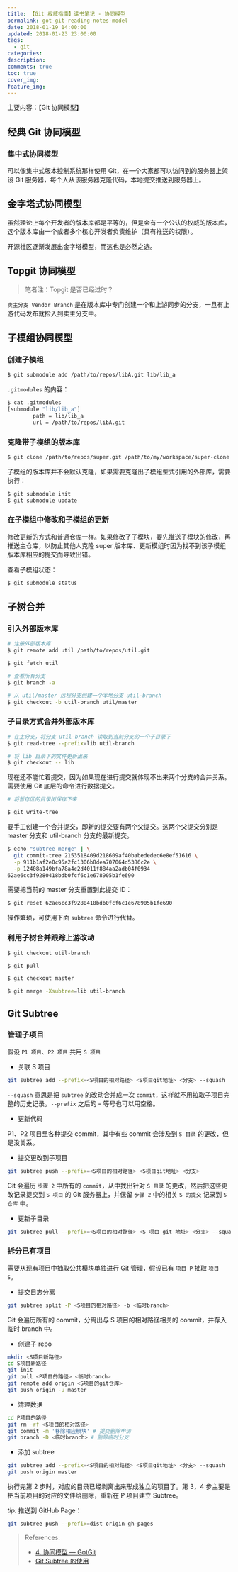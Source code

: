 ```yaml
---
title: 【Git 权威指南】读书笔记 - 协同模型
permalink: got-git-reading-notes-model
date: 2018-01-19 14:00:00
updated: 2018-01-23 23:00:00
tags:
  - git
categories:
description:
comments: true
toc: true
cover_img:
feature_img:
---
```


主要内容：【Git 协同模型】

## 经典 Git 协同模型

### 集中式协同模型

可以像集中式版本控制系统那样使用 Git，在一个大家都可以访问到的服务器上架设 Git 服务器，每个人从该服务器克隆代码，本地提交推送到服务器上。

## 金字塔式协同模型

虽然理论上每个开发者的版本库都是平等的，但是会有一个公认的权威的版本库，这个版本库由一个或者多个核心开发者负责维护（具有推送的权限）。

开源社区逐渐发展出金字塔模型，而这也是必然之选。

<!-- more -->

## Topgit 协同模型

> 笔者注：Topgit 是否已经过时？

`卖主分支 Vendor Branch` 是在版本库中专门创建一个和上游同步的分支，一旦有上游代码发布就捡入到卖主分支中。

## 子模组协同模型

### 创建子模组

```bash
$ git submodule add /path/to/repos/libA.git lib/lib_a
```

`.gitmodules` 的内容：

```bash
$ cat .gitmodules
[submodule "lib/lib_a"]
        path = lib/lib_a
        url = /path/to/repos/libA.git
```

### 克隆带子模组的版本库

```bash
$ git clone /path/to/repos/super.git /path/to/my/workspace/super-clone
```

子模组的版本库并不会默认克隆，如果需要克隆出子模组型式引用的外部库，需要执行：

```bash
$ git submodule init
$ git submodule update
```

### 在子模组中修改和子模组的更新

修改更新的方式和普通仓库一样。如果修改了子模块，要先推送子模块的修改，再推送主仓库，以防止其他人克隆 super 版本库、更新模组时因为找不到该子模组版本库相应的提交而导致出错。

查看子模组状态：

```bash
$ git submodule status
```

## 子树合并

### 引入外部版本库

```bash
# 注册外部版本库
$ git remote add util /path/to/repos/util.git

$ git fetch util

# 查看所有分支
$ git branch -a

# 从 util/master 远程分支创建一个本地分支 util-branch
$ git checkout -b util-branch util/master
```

### 子目录方式合并外部版本库

```bash
# 在主分支，将分支 util-branch 读取到当前分支的一个子目录下
$ git read-tree --prefix=lib util-branch

# 将 lib 目录下的文件更新出来
$ git checkout -- lib
```

现在还不能忙着提交，因为如果现在进行提交就体现不出来两个分支的合并关系。需要使用 Git 底层的命令进行数据提交。

```bash
# 将暂存区的目录树保存下来

$ git write-tree
```

要手工创建一个合并提交，即新的提交要有两个父提交。这两个父提交分别是 master 分支和 util-branch 分支的最新提交。

```bash
$ echo "subtree merge" | \
  git commit-tree 2153518409d218609af40babededec6e8ef51616 \
  -p 911b1af2e0c95a2fc1306b8dea707064d5386c2e \
  -p 12408a149bfa78a4c2d4011f884aa2adb04f0934
62ae6cc3f9280418bdb0fcf6c1e678905b1fe690
```

需要把当前的 master 分支重置到此提交 ID：

```bash
$ git reset 62ae6cc3f9280418bdb0fcf6c1e678905b1fe690
```

操作繁琐，可使用下面 `subtree` 命令进行代替。

### 利用子树合并跟踪上游改动

```bash
$ git checkout util-branch

$ git pull

$ git checkout master

$ git merge -Xsubtree=lib util-branch
```

## Git Subtree

### 管理子项目

假设 `P1 项目`、`P2 项目` 共用 `S 项目`

- 关联 S 项目

```bash
git subtree add --prefix=<S项目的相对路径> <S项目git地址> <分支> --squash
```

`--squash` 意思是把 `subtree` 的改动合并成一次 `commit`，这样就不用拉取子项目完整的历史记录。`--prefix` 之后的 `=` 等号也可以用空格。

- 更新代码

P1、P2 项目里各种提交 commit，其中有些 commit 会涉及到 `S 目录` 的更改，但是没关系。

- 提交更改到子项目

```bash
git subtree push --prefix=<S项目的相对路径> <S项目git地址> <分支>
```

Git 会遍历 `步骤 2` 中所有的 `commit`，从中找出针对 `S 目录` 的更改，然后把这些更改记录提交到 `S 项目` 的 Git 服务器上，并保留 `步骤 2` 中的相关 `S 的提交` 记录到 `S仓库` 中。

- 更新子目录

```bash
git subtree pull --prefix=<S项目的相对路径> <S 项目 git 地址> <分支> --squash
```

### 拆分已有项目

需要从现有项目中抽取公共模块单独进行 Git 管理，假设已有 `项目 P` 抽取 `项目 S`。

- 提交日志分离

```bash
git subtree split -P <S项目的相对路径> -b <临时branch>
```

Git 会遍历所有的 commit，分离出与 S 项目的相对路径相关的 commit，并存入临时 branch 中。

- 创建子 repo

```bash
mkdir <S项目新路径>
cd S项目新路径
git init
git pull <P项目的路径> <临时branch>
git remote add origin <S项目的git仓库>
git push origin -u master
```

- 清理数据

```bash
cd P项目的路径
git rm -rf <S项目的相对路径>
git commit -m '移除相应模块' # 提交删除申请
git branch -D <临时branch> # 删除临时分支
```

- 添加 subtree

```bash
git subtree add --prefix=<S项目的相对路径> <S项目git地址> <分支> --squash
git push origin master
```

执行完第 2 步时，对应的目录已经剥离出来形成独立的项目了。第 3，4 步主要是把当前项目的对应的文件给删除，重新在 P 项目建立 Subtree。

_tip:_
推送到 GitHub Page：

```bash
git subtree push --prefix=dist origin gh-pages
```

> References:
>
> - [4. 协同模型 &mdash; GotGit](http://www.worldhello.net/gotgit/04-git-model/)
> - [Git Subtree 的使用](https://www.jianshu.com/p/3096069e9b72)
